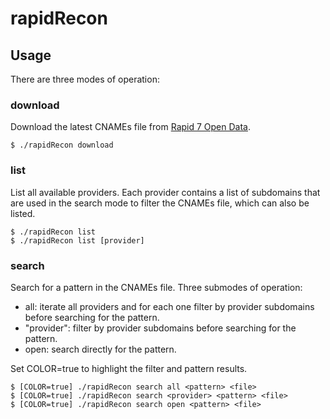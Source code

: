 # rapidRecon

## Usage

There are three modes of operation:

### download

Download the latest CNAMEs file from [Rapid 7 Open Data](https://opendata.rapid7.com/).

```
$ ./rapidRecon download
```

### list

List all available providers. Each provider contains a list of subdomains that are used in the search mode to filter the CNAMEs file, which can also be listed.

```
$ ./rapidRecon list
$ ./rapidRecon list [provider]
```

### search

Search for a pattern in the CNAMEs file. Three submodes of operation:
- all: iterate all providers and for each one filter by provider subdomains before searching for the pattern.
- "provider": filter by provider subdomains before searching for the pattern.
- open: search directly for the pattern.

Set COLOR=true to highlight the filter and pattern results.

```
$ [COLOR=true] ./rapidRecon search all <pattern> <file>
$ [COLOR=true] ./rapidRecon search <provider> <pattern> <file>
$ [COLOR=true] ./rapidRecon search open <pattern> <file>
```
